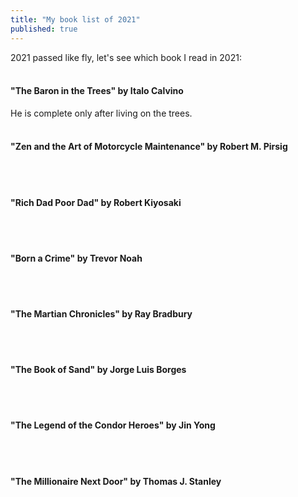 ```yaml
---
title: "My book list of 2021"
published: true
---
```


2021 passed like fly, let's see which book I read in 2021:
<br/><br/>

#### "The Baron in the Trees" by Italo Calvino
He is complete only after living on the trees.
<br/><br/>

#### "Zen and the Art of Motorcycle Maintenance" by Robert M. Pirsig
<br/><br/>

#### "Rich Dad Poor Dad" by Robert Kiyosaki
<br/><br/>

#### "Born a Crime" by Trevor Noah
<br/><br/>

#### "The Martian Chronicles" by Ray Bradbury
<br/><br/>

#### "The Book of Sand" by Jorge Luis Borges
<br/><br/>

#### "The Legend of the Condor Heroes" by Jin Yong
<br/><br/>

#### "The Millionaire Next Door" by Thomas J. Stanley
<br/><br/>

